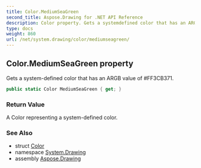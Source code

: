 ```yaml
---
title: Color.MediumSeaGreen
second_title: Aspose.Drawing for .NET API Reference
description: Color property. Gets a systemdefined color that has an ARGB value of FF3CB371
type: docs
weight: 860
url: /net/system.drawing/color/mediumseagreen/
---
```

## Color.MediumSeaGreen property

Gets a system-defined color that has an ARGB value of #FF3CB371.

```csharp
public static Color MediumSeaGreen { get; }
```

### Return Value

A Color representing a system-defined color.

### See Also

* struct [Color](../)
* namespace [System.Drawing](../../color/)
* assembly [Aspose.Drawing](../../../)


